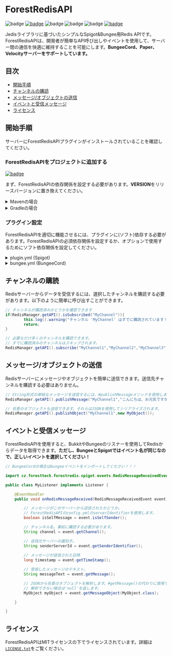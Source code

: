 # ForestRedisAPI
![badge](https://img.shields.io/github/v/release/ATTSUMAN08/ForestRedisAPI)
[![badge](https://jitpack.io/v/ATTSUMAN08/ForestRedisAPI.svg)](https://jitpack.io/#ATTSUMAN08/ForestRedisAPI)
![badge](https://img.shields.io/github/downloads/ATTSUMAN08/ForestRedisAPI/total)
![badge](https://img.shields.io/github/last-commit/ATTSUMAN08/ForestRedisAPI)
![badge](https://img.shields.io/badge/platform-spigot%20%7C%20bungeecord%20%7C%20velocity-lightgrey)
[![badge](https://img.shields.io/github/license/ATTSUMAN08/ForestRedisAPI)](https://github.com/ATTSUMAN08/ForestRedisAPI/blob/master/LICENSE.txt)

Jedisライブラリに基づいたシンプルなSpigot&Bungee用Redis APIです。ForestRedisAPIは、開発者が簡単なAPI呼び出しやイベントを使用して、サーバー間の通信を快適に維持することを可能にします。**BungeeCord、Paper、Velocityサーバーをサポートしています。**

## 目次

* [開始手順](#開始手順)
* [チャンネルの購読](#チャンネルの購読)
* [メッセージ/オブジェクトの送信](#メッセージオブジェクトの送信)
* [イベントと受信メッセージ](#イベントと受信メッセージ)
* [ライセンス](#ライセンス)

## 開始手順

サーバーにForestRedisAPIプラグインがインストールされていることを確認してください。

### ForestRedisAPIをプロジェクトに追加する

[![badge](https://jitpack.io/v/ATTSUMAN08/ForestRedisAPI.svg)](https://jitpack.io/#ForestTechMC/ForestRedisAPI)

まず、ForestRedisAPIの依存関係を設定する必要があります。**VERSION**をリリースバージョンに置き換えてください。

<details>
    <summary>Mavenの場合</summary>

```xml
<repositories>
    <repository>
        <id>jitpack.io</id>
        <url>https://jitpack.io</url>
    </repository>
</repositories>

<dependencies>
    <dependency>
        <groupId>com.github.ATTSUMAN08</groupId>
        <artifactId>ForestRedisAPI</artifactId>
        <version>VERSION</version>
        <scope>provided</scope>
    </dependency>
</dependencies>
```
</details>

<details>
    <summary>Gradleの場合</summary>

```gradle
allprojects {
    repositories {
        ...
        maven { url 'https://jitpack.io' }
    }
}

dependencies {
    implementation 'com.github.ATTSUMAN08:ForestRedisAPI:VERSION'
}
```
</details>

### プラグイン設定

ForestRedisAPIを適切に機能させるには、プラグインに(ソフト)依存する必要があります。ForestRedisAPIの必須依存関係を設定するか、オプションで使用するためにソフト依存関係を設定してください。

<details>
    <summary>plugin.yml (Spigot)</summary>

```yaml
# 必須依存関係
depend: [ForestRedisAPI]
# オプション依存関係
softdepend: [ForestRedisAPI]
```

</details>

<details>
    <summary>bungee.yml (BungeeCord)</summary>

```yaml
# 必須依存関係
depends: [ForestRedisAPI]
# オプション依存関係
softDepends: [ForestRedisAPI]
```

</details>

## チャンネルの購読

Redisサーバーからデータを受信するには、選択したチャンネルを購読する必要があります。以下のように簡単に呼び出すことができます。

```java
// チャンネルが購読済みかどうかを確認できます
if(RedisManager.getAPI().isSubscribed("MyChannel")){
        this.log().warning("チャンネル 'MyChannel' はすでに購読されています！");
        return;
}

// 必要なだけ多くのチャンネルを購読できます。
// すでに購読済みのチャンネルはスキップされます。
RedisManager.getAPI().subscribe("MyChannel1","MyChannel2","MyChannel3");
```

## メッセージ/オブジェクトの送信

Redisサーバーにメッセージやオブジェクトを簡単に送信できます。送信先チャンネルを購読する必要はありません。

```java
// String形式の単純なメッセージを送信するには、#publishMessageメソッドを使用します。
RedisManager.getAPI().publishMessage("MyChannel1","こんにちは、お元気ですか？");

// 任意のオブジェクトも送信できます。それらはJSONを使用してシリアライズされます。
RedisManager.getAPI().publishObject("MyChannel1",new MyObject());
```

## イベントと受信メッセージ

ForestRedisAPIを使用すると、BukkitやBungeeのリスナーを使用してRedisからデータを取得できます。**ただし、BungeeとSpigotではイベント名が同じなので、正しいイベントを選択してください！**

```java
// BungeeCordの場合はbungeeイベントをインポートしてください！！！

import cz.foresttech.forestredis.spigot.events.RedisMessageReceivedEvent;

public class MyListener implements Listener {

    @EventHandler
    public void onRedisMessageReceived(RedisMessageReceivedEvent event) {

        // メッセージがこのサーバーから送信されたかどうか。
        // ForestRedisAPIのconfig.ymlのserverIdentifierを使用します。
        boolean isSelfMessage = event.isSelfSender();

        // チャンネル名。事前に購読する必要があります。
        String channel = event.getChannel();

        // 送信元サーバーの識別子。
        String senderServerId = event.getSenderIdentifier();
        
        // メッセージが送信された日時
        long timestamp = event.getTimeStamp();

        // 受信したメッセージのテキスト。
        String messageText = event.getMessage();

        // JSONから任意のオブジェクトを解析します。#getMessage()の代わりに使用できます。
        // 解析できない場合は'null'を返します。
        MyObject myObject = event.getMessageObject(MyObject.class);

    }

}
```

## ライセンス
ForestRedisAPIはMITライセンスの下でライセンスされています。詳細は[`LICENSE.txt`](https://github.com/ForestTechMC/ForestRedisAPI/blob/master/LICENSE.txt)をご覧ください。